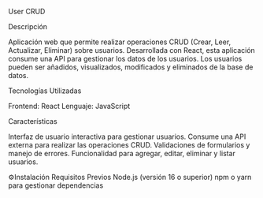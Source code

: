 User CRUD 


Descripción

Aplicación web que permite realizar operaciones CRUD (Crear, Leer, Actualizar, Eliminar) sobre usuarios. Desarrollada con React, esta aplicación consume una API para gestionar los datos de los usuarios. Los usuarios pueden ser añadidos, visualizados, modificados y eliminados de la base de datos.

Tecnologías Utilizadas

Frontend: React
Lenguaje: JavaScript 

Características

Interfaz de usuario interactiva para gestionar usuarios.
Consume una API externa para realizar las operaciones CRUD.
Validaciones de formularios y manejo de errores.
Funcionalidad para agregar, editar, eliminar y listar usuarios.


⚙Instalación
Requisitos Previos
Node.js (versión 16 o superior)
npm o yarn para gestionar dependencias

